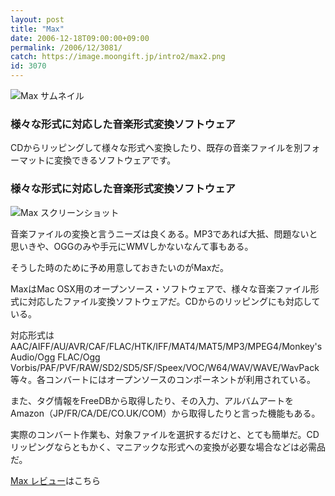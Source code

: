 ```yaml
---
layout: post
title: "Max"
date: 2006-12-18T09:00:00+09:00
permalink: /2006/12/3081/
catch: https://image.moongift.jp/intro2/max2.png
id: 3070
---
```

 ![Max サムネイル](https://image.moongift.jp/intro2/max2.t.png "Max サムネイル")
  

### 様々な形式に対応した音楽形式変換ソフトウェア
  
CDからリッピングして様々な形式へ変換したり、既存の音楽ファイルを別フォーマットに変換できるソフトウェアです。  
<!--more-->  

### 様々な形式に対応した音楽形式変換ソフトウェア
  

![Max スクリーンショット](https://image.moongift.jp/intro2/max2.png "Max スクリーンショット")

  

音楽ファイルの変換と言うニーズは良くある。MP3であれば大抵、問題ないと思いきや、OGGのみや手元にWMVしかないなんて事もある。

  

そうした時のために予め用意しておきたいのがMaxだ。

  

MaxはMac OSX用のオープンソース・ソフトウェアで、様々な音楽ファイル形式に対応したファイル変換ソフトウェアだ。CDからのリッピングにも対応している。

  

対応形式はAAC/AIFF/AU/AVR/CAF/FLAC/HTK/IFF/MAT4/MAT5/MP3/MPEG4/Monkey's Audio/Ogg FLAC/Ogg Vorbis/PAF/PVF/RAW/SD2/SD5/SF/Speex/VOC/W64/WAV/WAVE/WavPack等々。各コンバートにはオープンソースのコンポーネントが利用されている。

  

また、タグ情報をFreeDBから取得したり、その入力、アルバムアートをAmazon（JP/FR/CA/DE/CO.UK/COM）から取得したりと言った機能もある。

  

実際のコンバート作業も、対象ファイルを選択するだけと、とても簡単だ。CDリッピングならともかく、マニアックな形式への変換が必要な場合などは必需品だ。

  

[Max レビュー](http://oss.moongift.jp/review/i-3085.html)はこちら


